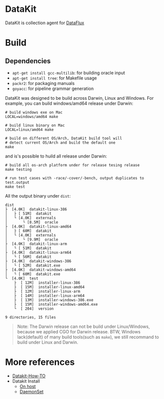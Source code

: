 # DataKit

DataKit is collection agent for [DataFlux](https://dataflux.cn/)

# Build

## Dependencies

- `apt-get install gcc-multilib`: for building oracle input
- `apt-get install tree`: for Makefile usage
- `packr2`: for packaging manuals
- `goyacc`: for pipeline grammar generation

DataKit was designed to be build across Darwin, Linux and Windows. For example, you can build windows/amd64 release under Darwin:

```shell
# build windows exe on Mac
LOCAL=windows/amd64 make

# build linux binary on Mac
LOCAL=linux/amd64 make

# build on different OS/Arch, DataKit build tool will
# detect current OS/Arch and build the default one
make
```

and is's possible to huild all release under Darwin:

```shell
# build all os-arch platform under for release tesing release
make testing

# run test cases with -race/-cover/-bench, output duplicates to test.output
make test
```

All the output binary under `dist`:

```
dist
├  [4.0K]  datakit-linux-386
│   ├ [ 51M]  datakit
│   └ [4.0K]  externals
│       └ [8.5M]  oracle
├  [4.0K]  datakit-linux-amd64
│   ├ [ 60M]  datakit
│   └ [4.0K]  externals
│       └ [9.9M]  oracle
├  [4.0K]  datakit-linux-arm
│   └ [ 51M]  datakit
├  [4.0K]  datakit-linux-arm64
│   └ [ 56M]  datakit
├  [4.0K]  datakit-windows-386
│   └ [ 52M]  datakit.exe
├  [4.0K]  datakit-windows-amd64
│   └ [ 60M]  datakit.exe
└  [4.0K]  test
    ├  [ 12M]  installer-linux-386
    ├  [ 15M]  installer-linux-amd64
    ├  [ 12M]  installer-linux-arm
    ├  [ 14M]  installer-linux-arm64
    ├  [ 13M]  installer-windows-386.exe
    ├  [ 15M]  installer-windows-amd64.exe
    └  [ 204]  version

9 directories, 15 files
```

> Note: The Darwin release can not be build under Linux/Windows, because we applied CGO for Darwin release. BTW, Windows lack(default) of many build tools(such as `make`), we still recommand to build under Linux and Darwin.

# More references

- [Datakit-How-TO](https://www.yuque.com/dataflux/datakit/datakit-how-to)
- Datakit Install
	- [On host](https://www.yuque.com/dataflux/datakit/datakit-install)
	- [DaemonSet](https://www.yuque.com/dataflux/datakit/datakit-daemonset-deploy)
